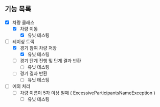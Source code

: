 ## 기능 목록

- [X] 차량 클래스
  - [X] 차량 이동
    - [X] 유닛 테스팅
- [ ] 레이싱 트랙
  -  [X] 경기 참여 차량 저장
    - [X] 유닛 테스팅 
  - [ ] 경기 단계 진행 및 단계 결과 반환
    - [ ] 유닛 테스팅
  -  [ ] 경기 결과 반환
    - [ ] 유닛 테스팅
- [ ] 예외 처리
  - [ ] 차량 이름이 5자 이상 일때 ( ExcessiveParticipantsNameException )
    - [ ] 유닛 테스팅
